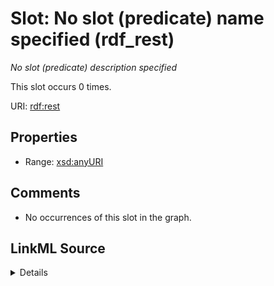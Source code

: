 

# Slot: No slot (predicate) name specified (rdf_rest)


_No slot (predicate) description specified_






This slot occurs 0 times.


URI: [rdf:rest](http://www.w3.org/1999/02/22-rdf-syntax-ns#rest)



<!-- no inheritance hierarchy -->








## Properties

* Range: [xsd:anyURI](http://www.w3.org/2001/XMLSchema#anyURI)





## Comments

* No occurrences of this slot in the graph.



## LinkML Source

<details>

```yaml
name: rdf_rest
annotations:
  count:
    tag: count
    value: 0
description: No slot (predicate) description specified
title: No slot (predicate) name specified
comments:
- No occurrences of this slot in the graph.
from_schema: hydrology-kg
rank: 1000
domain: rdf_rest
slot_uri: rdf:rest
alias: rdf_rest
range: uri

```
</details>